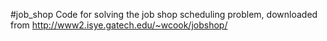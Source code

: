 #job_shop
Code for solving the job shop scheduling problem, downloaded from http://www2.isye.gatech.edu/~wcook/jobshop/
